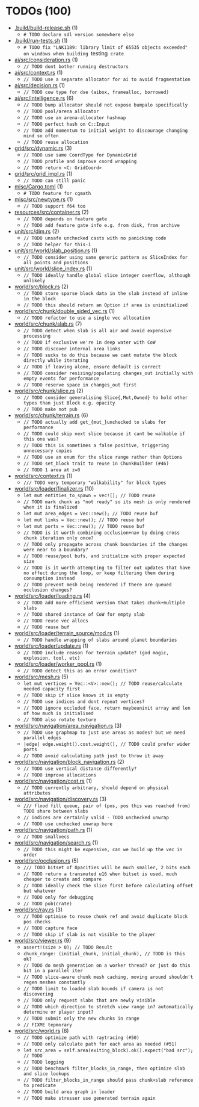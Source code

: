# TODOs (100)
 * [.build/build-release.sh](.build/build-release.sh) (1)
   * `# TODO declare sdl version somewhere else`
 * [.build/run-tests.sh](.build/run-tests.sh) (1)
   * `# TODO fix "LNK1189: library limit of 65535 objects exceeded" on windows when building `testing` crate`
 * [ai/src/consideration.rs](ai/src/consideration.rs) (1)
   * `// TODO dont bother running destructors`
 * [ai/src/context.rs](ai/src/context.rs) (1)
   * `// TODO use a separate allocator for ai to avoid fragmentation`
 * [ai/src/decision.rs](ai/src/decision.rs) (1)
   * `// TODO cow type for dse (aibox, framealloc, borrowed)`
 * [ai/src/intelligence.rs](ai/src/intelligence.rs) (6)
   * `// TODO bump allocator should not expose bumpalo specifically`
   * `// TODO pool/arena allocator`
   * `// TODO use an arena-allocator hashmap`
   * `// TODO perfect hash on C::Input`
   * `// TODO add momentum to initial weight to discourage changing mind so often`
   * `// TODO reuse allocation`
 * [grid/src/dynamic.rs](grid/src/dynamic.rs) (3)
   * `// TODO use same CoordType for DynamicGrid`
   * `// TODO profile and improve coord wrapping`
   * `// TODO return <C: GridCoord>`
 * [grid/src/grid_impl.rs](grid/src/grid_impl.rs) (1)
   * `// TODO can still panic`
 * [misc/Cargo.toml](misc/Cargo.toml) (1)
   * `# TODO feature for cgmath`
 * [misc/src/newtype.rs](misc/src/newtype.rs) (1)
   * `// TODO support f64 too`
 * [resources/src/container.rs](resources/src/container.rs) (2)
   * `// TODO depends on feature gate`
   * `// TODO add feature gate info e.g. from disk, from archive`
 * [unit/src/dim.rs](unit/src/dim.rs) (2)
   * `// TODO unsafe unchecked casts with no panicking code`
   * `// TODO helper for this-1`
 * [unit/src/world/slab_position.rs](unit/src/world/slab_position.rs) (1)
   * `// TODO consider using same generic pattern as SliceIndex for all points and positions`
 * [unit/src/world/slice_index.rs](unit/src/world/slice_index.rs) (1)
   * `// TODO ideally handle global slice integer overflow, although unlikely`
 * [world/src/block.rs](world/src/block.rs) (2)
   * `// TODO store sparse block data in the slab instead of inline in the block`
   * `// TODO this should return an Option if area is uninitialized`
 * [world/src/chunk/double_sided_vec.rs](world/src/chunk/double_sided_vec.rs) (1)
   * `// TODO refactor to use a single vec allocation`
 * [world/src/chunk/slab.rs](world/src/chunk/slab.rs) (7)
   * `// TODO detect when slab is all air and avoid expensive processing`
   * `// TODO if exclusive we're in deep water with CoW`
   * `// TODO discover internal area links`
   * `// TODO sucks to do this because we cant mutate the block directly while iterating`
   * `// TODO if leaving alone, ensure default is correct`
   * `// TODO consider resizing/populating changes_out initially with empty events for performance`
   * `// TODO reserve space in changes_out first`
 * [world/src/chunk/slice.rs](world/src/chunk/slice.rs) (2)
   * `// TODO consider generalising Slice{,Mut,Owned} to hold other types than just Block e.g. opacity`
   * `// TODO make not pub`
 * [world/src/chunk/terrain.rs](world/src/chunk/terrain.rs) (6)
   * `// TODO actually add get_{mut_}unchecked to slabs for performance`
   * `// TODO could skip next slice because it cant be walkable if this one was?`
   * `// TODO this is sometimes a false positive, triggering unnecessary copies`
   * `// TODO use an enum for the slice range rather than Options`
   * `// TODO set_block trait to reuse in ChunkBuilder (#46)`
   * `// TODO 1 area at z=0`
 * [world/src/context.rs](world/src/context.rs) (1)
   * `/// TODO very temporary "walkability" for block types`
 * [world/src/loader/finalizer.rs](world/src/loader/finalizer.rs) (10)
   * `let mut entities_to_spawn = vec![]; // TODO reuse`
   * `// TODO mark chunk as "not ready" so its mesh is only rendered when it is finalized`
   * `let mut area_edges = Vec::new(); // TODO reuse buf`
   * `let mut links = Vec::new(); // TODO reuse buf`
   * `let mut ports = Vec::new(); // TODO reuse buf`
   * `// TODO is it worth combining occlusion+nav by doing cross chunk iteration only once?`
   * `// TODO only propagate across chunk boundaries if the changes were near to a boundary?`
   * `// TODO reuse/pool bufs, and initialize with proper expected size`
   * `// TODO is it worth attempting to filter out updates that have no effect during the loop, or keep filtering them during consumption instead`
   * `// TODO prevent mesh being rendered if there are queued occlusion changes?`
 * [world/src/loader/loading.rs](world/src/loader/loading.rs) (4)
   * `// TODO add more efficient version that takes chunk+multiple slabs`
   * `// TODO shared instance of CoW for empty slab`
   * `// TODO reuse vec allocs`
   * `// TODO reuse buf`
 * [world/src/loader/terrain_source/mod.rs](world/src/loader/terrain_source/mod.rs) (1)
   * `// TODO handle wrapping of slabs around planet boundaries`
 * [world/src/loader/update.rs](world/src/loader/update.rs) (1)
   * `// TODO include reason for terrain update? (god magic, explosion, tool, etc)`
 * [world/src/loader/worker_pool.rs](world/src/loader/worker_pool.rs) (1)
   * `// TODO detect this as an error condition?`
 * [world/src/mesh.rs](world/src/mesh.rs) (5)
   * `let mut vertices = Vec::<V>::new(); // TODO reuse/calculate needed capacity first`
   * `// TODO skip if slice knows it is empty`
   * `// TODO use indices and dont repeat vertices?`
   * `// TODO ignore occluded face, return maybeuninit array and len of how much is initialised`
   * `// TODO also rotate texture`
 * [world/src/navigation/area_navigation.rs](world/src/navigation/area_navigation.rs) (3)
   * `// TODO use graphmap to just use areas as nodes? but we need parallel edges`
   * `|edge| edge.weight().cost.weight(), // TODO could prefer wider ports`
   * `// TODO avoid calculating path just to throw it away`
 * [world/src/navigation/block_navigation.rs](world/src/navigation/block_navigation.rs) (2)
   * `// TODO use vertical distance differently?`
   * `// TODO improve allocations`
 * [world/src/navigation/cost.rs](world/src/navigation/cost.rs) (1)
   * `// TODO currently arbitrary, should depend on physical attributes`
 * [world/src/navigation/discovery.rs](world/src/navigation/discovery.rs) (3)
   * `/// flood fill queue, pair of (pos, pos this was reached from) TODO share between slabs`
   * `// indices are certainly valid - TODO unchecked unwrap`
   * `// TODO use unchecked unwrap here`
 * [world/src/navigation/path.rs](world/src/navigation/path.rs) (1)
   * `// TODO smallvecs`
 * [world/src/navigation/search.rs](world/src/navigation/search.rs) (1)
   * `// TODO this might be expensive, can we build up the vec in order`
 * [world/src/occlusion.rs](world/src/occlusion.rs) (5)
   * `/// TODO bitset of Opacities will be much smaller, 2 bits each`
   * `// TODO return a transmuted u16 when bitset is used, much cheaper to create and compare`
   * `// TODO ideally check the slice first before calculating offset but whatever`
   * `// TODO only for debugging`
   * `// TODO pub(crate)`
 * [world/src/ray.rs](world/src/ray.rs) (3)
   * `// TODO optimise to reuse chunk ref and avoid duplicate block pos checks`
   * `// TODO capture face`
   * `// TODO skip if slab is not visible to the player`
 * [world/src/viewer.rs](world/src/viewer.rs) (9)
   * `assert!(size > 0); // TODO Result`
   * `chunk_range: (initial_chunk, initial_chunk), // TODO is this ok?`
   * `// TODO do mesh generation on a worker thread? or just do this bit in a parallel iter`
   * `// TODO slice-aware chunk mesh caching, moving around shouldn't regen meshes constantly`
   * `// TODO limit to loaded slab bounds if camera is not discovering`
   * `// TODO only request slabs that are newly visible`
   * `// TODO which direction to stretch view range in? automatically determine or player input?`
   * `// TODO submit only the new chunks in range`
   * `// FIXME tepmorary`
 * [world/src/world.rs](world/src/world.rs) (8)
   * `// TODO optimize path with raytracing (#50)`
   * `// TODO only calculate path for each area as needed (#51)`
   * `let src_area = self.area(exiting_block).ok().expect("bad src"); // TODO`
   * `// TODO logging`
   * `// TODO benchmark filter_blocks_in_range, then optimize slab and slice lookups`
   * `// TODO filter_blocks_in_range should pass chunk+slab reference to predicate`
   * `// TODO build area graph in loader`
   * `// TODO make stresser use generated terrain again`
